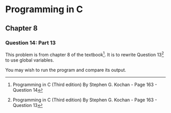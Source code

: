 # Programming in C
## Chapter 8
### Question 14: Part 13

This problem is from chapter 8 of the textbook[^1]. It is to rewrite Question 13[^2] to use global variables.


You may wish to run the program and compare its output.


[^1]: Programming in C (Third edition) By Stephen G. Kochan - Page 163 - Question 14
[^2]: Programming in C (Third edition) By Stephen G. Kochan - Page 163 - Question 13
